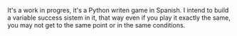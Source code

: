 It's a work in progres, it's a Python writen game in Spanish. I intend to build a variable success sistem in it, that way even if you play it exactly the same, you may not get to the same point or in the same conditions.

